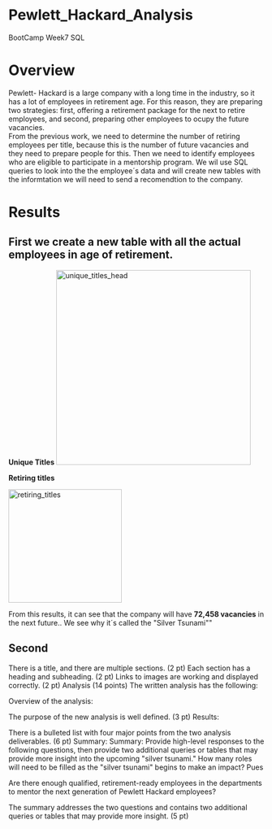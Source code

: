 # Pewlett_Hackard_Analysis
BootCamp Week7 SQL 

# Overview 
Pewlett- Hackard is a large company with a long time in the industry, so it has a lot of employees in retirement age. For this reason, they are preparing  two strategies: first, offering a retirement package for the next to retire employees,  and second, preparing other employees to ocupy the future vacancies.  
From the previous work,  we need to determine the number of retiring employees per title, because this is the number of future vacancies and they need to prepare people for this. Then we need to identify employees who are eligible to participate in a mentorship program.
We wil use SQL queries to look into the the employee´s data and will create new tables with the informtation we will need to send a recomendtion to the company.

# Results
## First we create a new table with all the actual employees in age of retirement.

**Unique Titles**
<img width="383" alt="unique_titles_head" src="https://user-images.githubusercontent.com/102195803/169389429-bfa57e2f-27b9-4196-b8bf-ff11a0d9bf47.png">


**Retiring titles** 

<img width="223" alt="retiring_titles" src="https://user-images.githubusercontent.com/102195803/169389597-20cbbec0-4902-4673-8888-3836c7964388.png">

From this results, it can see that the company will have **72,458 vacancies** in the next future..  We see why it´s
 called the "Silver Tsunami""

## Second

There is a title, and there are multiple sections. (2 pt)
Each section has a heading and subheading. (2 pt)
Links to images are working and displayed correctly. (2 pt)
Analysis (14 points)
The written analysis has the following:

Overview of the analysis:

The purpose of the new analysis is well defined. (3 pt)
Results:

There is a bulleted list with four major points from the two analysis deliverables. (6 pt)
Summary:
Summary: Provide high-level responses to the following questions, then provide two additional queries or tables that may provide more insight into the upcoming "silver tsunami."
How many roles will need to be filled as the "silver tsunami" begins to make an impact? Pues 


Are there enough qualified, retirement-ready employees in the departments to mentor the next generation of Pewlett Hackard employees?

The summary addresses the two questions and contains two additional queries or tables that may provide more insight. (5 pt)
